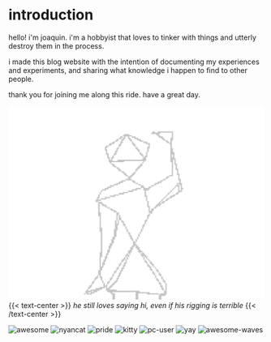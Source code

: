 # introduction

hello! i'm joaquin. i'm a hobbyist that loves to tinker with things and utterly destroy them in the process.

i made this blog website with the intention of documenting my experiences and experiments, and sharing what knowledge i happen to find to other people.

thank you for joining me along this ride. have a great day. 


![he says hello](hello.gif)
{{< text-center >}}
*he still loves saying hi, even if his rigging is terrible*
{{< /text-center >}}

![awesome](stamps/awesomeoverload.gif)
![nyancat](stamps/nyancat.gif)
![pride](stamps/pride.gif)
![kitty](stamps/kitty.gif)
![pc-user](stamps/pcuser.gif)
![yay](stamps/yay.gif)
![awesome-waves](stamps/awesomewaves.gif)